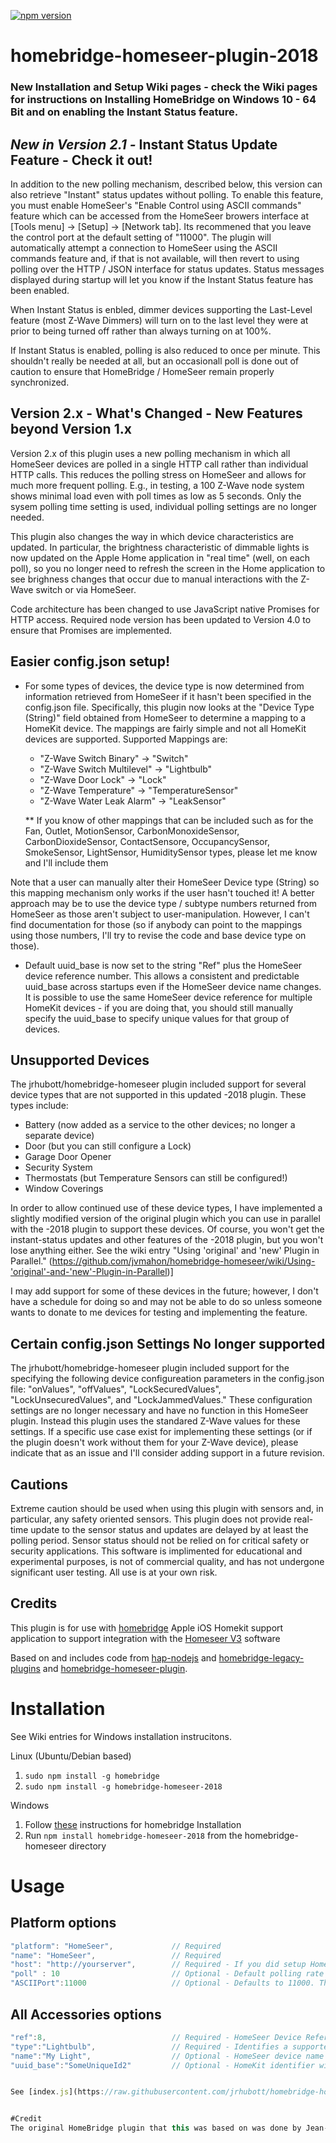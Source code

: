 [![npm version](https://badge.fury.io/js/homebridge-homeseer-plugin-2018.svg)](https://badge.fury.io/js/homebridge-homeseer-plugin-2018)

# homebridge-homeseer-plugin-2018

### New Installation and Setup Wiki pages - check the Wiki pages for instructions on Installing HomeBridge on Windows 10 - 64 Bit  and on enabling the Instant Status feature.

## *New in Version 2.1 -* Instant Status Update Feature - Check it out!
In addition to the new polling mechanism, described below, this version can also retrieve "Instant" status updates without polling. To enable this feature, you must enable HomeSeer's "Enable Control using ASCII commands" feature which can be accessed from the HomeSeer browers interface at [Tools menu] -> [Setup] -> [Network tab].  Its recommened that you leave the control port at the default setting of "11000".  The plugin will automatically attempt a connection to HomeSeer using the ASCII commands feature and, if that is not available, will then revert to using polling over the HTTP / JSON interface for status updates. Status messages displayed during startup will let you know if the Instant Status feature has been enabled.

When Instant Status is enbled, dimmer devices supporting the Last-Level feature (most Z-Wave Dimmers) will turn on to the last level they were at prior to being turned off rather than always turning on at 100%.

If Instant Status is enabled, polling is also reduced to once per minute. This shouldn't really be needed at all, but an occasionall poll is done out of caution to ensure that HomeBridge / HomeSeer remain properly synchronized.

## Version 2.x - What's Changed - New Features beyond Version 1.x
Version 2.x of this plugin uses a new polling mechanism in which all HomeSeer devices are polled in a single HTTP call rather than individual HTTP calls. This reduces the polling stress on HomeSeer and allows for much more frequent polling. E.g., in testing, a 100 Z-Wave node system shows minimal load even with poll times as low as 5 seconds. Only the sysem polling time setting is used, individual polling settings are no longer needed.

This plugin also changes the way in which device characteristics are updated. In particular, the brightness characteristic of dimmable lights is now updated on the Apple Home application in "real time" (well, on each poll), so you no longer need to refresh the screen in the Home application to see brighness changes that occur due to manual interactions with the Z-Wave switch or via HomeSeer.

Code architecture has been changed to use JavaScript native Promises for HTTP access. Required node version has been updated to Version 4.0 to ensure that Promises are implemented.

## Easier config.json setup!
* For some types of devices, the device type is now determined from information retrieved from HomeSeer if it hasn't been specified in the config.json file. Specifically, this plugin now looks at the "Device Type (String)" field obtained from HomeSeer to determine a mapping to a HomeKit device. The mappings are fairly simple and not all HomeKit devices are supported. Supported Mappings are:

  - "Z-Wave Switch Binary"        ->  "Switch"
  - "Z-Wave Switch Multilevel"    ->  "Lightbulb" 
  - "Z-Wave Door Lock"            ->  "Lock"
  - "Z-Wave Temperature"          ->  "TemperatureSensor"
  - "Z-Wave Water Leak Alarm"     ->  "LeakSensor"
  
  ** If you know of other mappings that can be included such as for the Fan, Outlet, MotionSensor, CarbonMonoxideSensor, CarbonDioxideSensor, ContactSensore, OccupancySensor, SmokeSensor, LightSensor, HumiditySensor types, please let me know and I'll include them

Note that a user can manually alter their HomeSeer Device type (String) so this mapping mechanism only works if the user hasn't touched it! A better approach may be to use the device type / subtype numbers returned from HomeSeer as those aren't subject to user-manipulation. However, I can't find documentation for those (so if anybody can point to the mappings using those numbers, I'll try to revise the code and base device type on those).

* Default uuid_base is now set to the string "Ref" plus the HomeSeer device reference number. This allows a consistent and predictable uuid_base across startups even if the HomeSeer device name changes. It is possible to use the same HomeSeer device reference for multiple HomeKit devices - if you are doing that, you should still manually specify the uuid_base to specify unique values for that group of devices.


## Unsupported Devices
The jrhubott/homebridge-homeseer plugin included support for several device types that are not supported in this updated -2018 plugin. These types include:

* Battery (now added as a service to the other devices; no longer a separate device)
* Door (but you can still configure a Lock)
* Garage Door Opener
* Security System
* Thermostats (but Temperature Sensors can still be configured!)
* Window Coverings

In order to allow continued use of these device types, I have implemented a slightly modified version of the original plugin which you can use in parallel with the -2018 plugin to support these devices. Of course, you won't get the instant-status updates and other features of the -2018 plugin, but you won't lose anything either. See the wiki entry "Using 'original' and 'new' Plugin in Parallel." (https://github.com/jvmahon/homebridge-homeseer/wiki/Using-'original'-and-'new'-Plugin-in-Parallel)]

I may add support for some of these devices in the future; however, I don't have a schedule for doing so and may not be able to do so unless someone wants to donate to me devices for testing and implementing the feature.
  
## Certain config.json Settings No longer supported
The jrhubott/homebridge-homeseer plugin included support for the specifying the following device configureation parameters in the config.json file: "onValues", "offValues", "LockSecuredValues", "LockUnsecuredValues", and "LockJammedValues." These configuration settings are no longer necessary and have no function in this HomeSeer plugin. Instead this plugin uses the standared Z-Wave values for these settings.  If a specific use case exist for implementing these settings (or if the plugin doesn't work without them for your Z-Wave device), please indicate that as an issue and I'll consider adding support in a future revision.

## Cautions
Extreme caution should be used when using this plugin with sensors and, in particular, any safety oriented sensors. This plugin does not provide real-time update to the sensor status and updates are delayed by at least the polling period. Sensor status should not be relied on for critical safety or security applications. This software is implimented for educational and experimental purposes,  is not of commercial quality, and has not undergone significant user testing. All use is at your own risk.

## Credits
This plugin is for use with [homebridge](https://github.com/nfarina/homebridge) Apple iOS Homekit support application to support integration with the [Homeseer V3](http://www.homeseer.com/home-control-software.html) software

Based on and includes code from [hap-nodejs](https://github.com/KhaosT/HAP-NodeJS) and [homebridge-legacy-plugins](https://github.com/nfarina/homebridge-legacy-plugins) and [homebridge-homeseer-plugin](https://github.com/jrhubott/homebridge-homeseer).

# Installation

See Wiki entries for Windows installation instrucitons.

Linux (Ubuntu/Debian based)

1. `sudo npm install -g homebridge`
2. `sudo npm install -g homebridge-homeseer-2018`

Windows

1. Follow [these](http://board.homeseer.com/showpost.php?p=1204012&postcount=250) instructions for homebridge Installation
2. Run `npm install homebridge-homeseer-2018` from the homebridge-homeseer directory

# Usage
## Platform options

```js
"platform": "HomeSeer",             // Required
"name": "HomeSeer",                 // Required
"host": "http://yourserver",        // Required - If you did setup HomeSeer authentication, use "http://user:password@ip_address:port"
"poll" : 10                         // Optional - Default polling rate in seconds to check for changed device status
"ASCIIPort":11000                   // Optional - Defaults to 11000. This is the TCP/IP Port for ASCII control interface. Used for Instant Status. Must match setting on "Tools" -> "Setup" -> "Network" tab of HomeSeer.
```

## All Accessories options
```js
"ref":8,                            // Required - HomeSeer Device Reference (To get it, select the HS Device - then Advanced Tab)
"type":"Lightbulb",                 // Required - Identifies a supported device type.
"name":"My Light",                  // Optional - HomeSeer device name is the default
"uuid_base":"SomeUniqueId2"         // Optional - HomeKit identifier will be derived from this parameter instead of the name. Defaults to the string "Ref" plus the HomeSeer Device Reference added on (e.g., "REF235")


See [index.js](https://raw.githubusercontent.com/jrhubott/homebridge-homeseer/master/index.js) for full configuration information or [config.js](https://raw.githubusercontent.com/jrhubott/homebridge-homeseer/master/config/config.json) for sample configuration


#Credit
The original HomeBridge plugin that this was based on was done by Jean-Michel Joudrier and posted to the [Homeseer forums](http://board.homeseer.com/showthread.php?t=177016).
